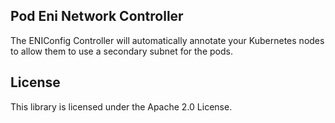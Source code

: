 ## Pod Eni Network Controller

The ENIConfig Controller will automatically annotate your Kubernetes nodes to allow them to use a secondary subnet for the pods.

## License

This library is licensed under the Apache 2.0 License. 
